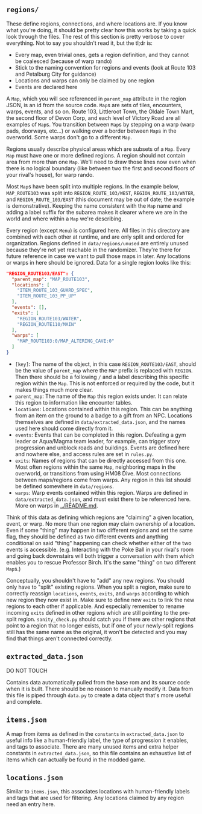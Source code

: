 ## `regions/`

These define regions, connections, and where locations are. If you know what you're doing, it should be pretty clear how
this works by taking a quick look through the files. The rest of this section is pretty verbose to cover everything. Not
to say you shouldn't read it, but the tl;dr is:

- Every map, even trivial ones, gets a region definition, and they cannot be coalesced (because of warp rando)
- Stick to the naming convention for regions and events (look at Route 103 and Petalburg City for guidance)
- Locations and warps can only be claimed by one region
- Events are declared here

A `Map`, which you will see referenced in `parent_map` attribute in the region JSON, is an id from the source code.
`Map`s are sets of tiles, encounters, warps, events, and so on. Route 103, Littleroot Town, the Oldale Town Mart, the
second floor of Devon Corp, and each level of Victory Road are all examples of `Map`s. You transition between `Map`s by
stepping on a warp (warp pads, doorways, etc...) or walking over a border between `Map`s in the overworld. Some warps
don't go to a different `Map`.

Regions usually describe physical areas which are subsets of a `Map`. Every `Map` must have one or more defined regions.
A region should not contain area from more than one `Map`. We'll need to draw those lines now even when there is no
logical boundary (like between two the first and second floors of your rival's house), for warp rando.

Most `Map`s have been split into multiple regions. In the example below, `MAP_ROUTE103` was split into
`REGION_ROUTE_103/WEST`, `REGION_ROUTE_103/WATER`, and `REGION_ROUTE_103/EAST` (this document may be out of date; the
example is demonstrative). Keeping the name consistent with the `Map` name and adding a label suffix for the subarea
makes it clearer where we are in the world and where within a `Map` we're describing.

Every region (except `Menu`) is configured here. All files in this directory are combined with each other at runtime,
and are only split and ordered for organization. Regions defined in `data/regions/unused` are entirely unused because
they're not yet reachable in the randomizer. They're there for future reference in case we want to pull those maps in
later. Any locations or warps in here should be ignored. Data for a single region looks like this:

```json
"REGION_ROUTE103/EAST": {
  "parent_map": "MAP_ROUTE103",
  "locations": [
    "ITEM_ROUTE_103_GUARD_SPEC",
    "ITEM_ROUTE_103_PP_UP"
  ],
  "events": [],
  "exits": [
    "REGION_ROUTE103/WATER",
    "REGION_ROUTE110/MAIN"
  ],
  "warps": [
    "MAP_ROUTE103:0/MAP_ALTERING_CAVE:0"
  ]
}
```

- `[key]`: The name of the object, in this case `REGION_ROUTE103/EAST`, should be the value of `parent_map` where the
`MAP` prefix is replaced with `REGION`. Then there should be a following `/` and a label describing this specific region
within the `Map`. This is not enforced or required by the code, but it makes things much more clear.
- `parent_map`: The name of the `Map` this region exists under. It can relate this region to information like encounter
tables.
- `locations`: Locations contained within this region. This can be anything from an item on the ground to a badge to a
gift from an NPC. Locations themselves are defined in `data/extracted_data.json`, and the names used here should come
directly from it.
- `events`: Events that can be completed in this region. Defeating a gym leader or Aqua/Magma team leader, for example,
can trigger story progression and unblock roads and buildings. Events are defined here and nowhere else, and access
rules are set in `rules.py`.
- `exits`: Names of regions that can be directly accessed from this one. Most often regions within the same `Map`,
neighboring maps in the overworld, or transitions from using HM08 Dive. Most connections between maps/regions come from
warps. Any region in this list should be defined somewhere in `data/regions`.
- `warps`: Warp events contained within this region. Warps are defined in `data/extracted_data.json`, and must exist
there to be referenced here. More on warps in [../README.md](../README.md).

Think of this data as defining which regions are "claiming" a given location, event, or warp. No more than one region
may claim ownership of a location. Even if some "thing" may happen in two different regions and set the same flag, they
should be defined as two different events and anything conditional on said "thing" happening can check whether either of
the two events is accessible. (e.g. Interacting with the Poke Ball in your rival's room and going back downstairs will
both trigger a conversation with them which enables you to rescue Professor Birch. It's the same "thing" on two
different `Map`s.)

Conceptually, you shouldn't have to "add" any new regions. You should only have to "split" existing regions. When you
split a region, make sure to correctly reassign `locations`, `events`, `exits`, and `warps` according to which new
region they now exist in. Make sure to define new `exits` to link the new regions to each other if applicable. And
especially remember to rename incoming `exits` defined in other regions which are still pointing to the pre-split
region. `sanity_check.py` should catch you if there are other regions that point to a region that no longer exists, but
if one of your newly-split regions still has the same name as the original, it won't be detected and you may find that
things aren't connected correctly.

## `extracted_data.json`

DO NOT TOUCH

Contains data automatically pulled from the base rom and its source code when it is built. There should be no reason to
manually modify it. Data from this file is piped through `data.py` to create a data object that's more useful and
complete.

## `items.json`

A map from items as defined in the `constants` in `extracted_data.json` to useful info like a human-friendly label, the
type of progression it enables, and tags to associate. There are many unused items and extra helper constants in
`extracted_data.json`, so this file contains an exhaustive list of items which can actually be found in the modded game.

## `locations.json`

Similar to `items.json`, this associates locations with human-friendly labels and tags that are used for filtering. Any
locations claimed by any region need an entry here.
